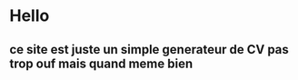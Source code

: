 <h1>Hello</h1>
<h2>ce site est juste un simple generateur de CV pas trop ouf mais quand meme bien </h2>
